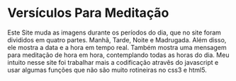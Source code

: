 # Versículos Para Meditação
 Este Site muda as imagens durante os períodos do dia, que no site foram divididos em quatro partes.
 Manhã, Tarde, Noite e Madrugada.
 Além disso, ele mostra a data e a hora em tempo real.
 Também mostra uma mensagem para meditação de hora em hora, contemplando todas as horas do dia.
 Meu intuito nesse site foi trabalhar mais a codificação atravês do javascript e usar algumas funções
 que não são muito rotineiras no css3 e html5.
